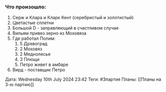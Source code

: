 ### Что произошло:
1. Серж и Клара и Кларк Кент (серебристый и золотистый)
2. Цветастые сплетни
3. Большой D - заправляющий в счастливом случае
4. Вильям привез зерно из Моховяза
5. Где работал Полим:
	1. 5 Древоград
	2. 2 Моховяз
	3. 2 Меднолесье
	4. 3 Плющи
	5. Петро живет в амбаре
6. Вирд - поставщик Петро

Дата: Wednesday 10th July 2024 23:42
Теги: #3партия
Планы: [[Планы на 3-ю партию]]

